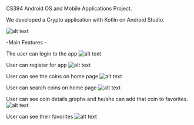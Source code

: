CS394 Android OS and Mobile Applications Project.

We developed a Crypto application with Kotlin on Android Studio.

![alt text](https://cdn.discordapp.com/attachments/762607596095406091/929791778083708968/HomePage.png)

-Main Features -

The user can login to the app
![alt text](https://cdn.discordapp.com/attachments/762607596095406091/929794381924433920/login.png)

User can register for app
![alt text](https://cdn.discordapp.com/attachments/762607596095406091/929794381567909948/register.png)

User can see the coins on home page
![alt text](https://cdn.discordapp.com/attachments/762607596095406091/929794286348795964/main.png)

User can search coins on home page
![alt text](https://cdn.discordapp.com/attachments/762607596095406091/929794287389012081/search.png)

User can see coin details,graphs and he/she can add that coin to favorites.
![alt text](https://cdn.discordapp.com/attachments/762607596095406091/929794286738899036/btc.png)

User can see their favorites 
![alt text](https://cdn.discordapp.com/attachments/762607596095406091/929795535521595433/fav.png)



